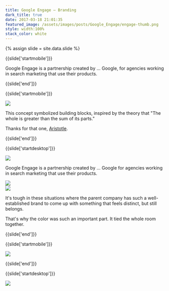 ```yaml
---
title: Google Engage — Branding
dark_title: true
date: 2017-03-18 21:01:35
featured_image: /assets/images/posts/Google_Engage/engage-thumb.png
style: width:100%
stack_color: white
---
```


{% assign slide = site.data.slide %}

{{slide['startmobile']}}

Google Engage is a partnership created by &hellip; Google, for agencies working in search marketing that use their products.

{{slide['end']}}

{{slide['startmobile']}}

<div><img src='{{ site.url }}/assets/images/posts/Google_Engage/engage-1.gif'></div>

This concept symbolized building blocks, inspired by the theory that "The whole is greater than the sum of its parts."

Thanks for that one, <a href='http://www.goodreads.com/quotes/20103-the-whole-is-greater-than-the-sum-of-its-parts'>Aristotle</a>.

{{slide['end']}}

{{slide['startdesktop']}}

<div><img class='full-width' src='{{ site.url }}/assets/images/posts/Google_Engage/engage-1@2x.png' srcset='{{ site.url }}/assets/images/posts/Google_Engage/engage-1.png 1024w, {{ site.url }}/assets/images/posts/Google_Engage/engage-1@2x.png 2048w, {{ site.url }}/assets/images/posts/Google_Engage/engage-1@3x.png 3072w'></div>

Google Engage is a partnership created by &hellip; Google for agencies working in search marketing that use their products.

<div class='row'>

<div><img src='{{ site.url }}/assets/images/posts/Google_Engage/engage-2@2x.png' srcset='{{ site.url }}/assets/images/posts/Google_Engage/engage-2.png 314w, {{ site.url }}/assets/images/posts/Google_Engage/engage-2@2x.png 628w, {{ site.url }}/assets/images/posts/Google_Engage/engage-2@3x.png 942w'></div><!--

--><div><img src='{{ site.url }}/assets/images/posts/Google_Engage/engage-3@2x.png' srcset='{{ site.url }}/assets/images/posts/Google_Engage/engage-3.png 474w, {{ site.url }}/assets/images/posts/Google_Engage/engage-3@2x.png 948w, {{ site.url }}/assets/images/posts/Google_Engage/engage-3@3x.png 1422w'></div>

</div>

This concept symbolized building blocks, inspired by the theory that "The whole is greater than the sum of its parts."

Thanks for that one, <a href='http://www.goodreads.com/quotes/20103-the-whole-is-greater-than-the-sum-of-its-parts'>Aristotle</a>.

{{slide['end']}}

{{slide['startmobile']}}

It's tough in these situations where the parent company has such a well-established brand to come up with something that feels distinct, but still belongs.

That's why the color was such an important part. It tied the whole room together.

{{slide['end']}}

{{slide['startmobile']}}

<div><img src='{{ site.url }}/assets/images/posts/Google_Engage/engage-5-mobile.png' srcset='{{ site.url }}/assets/images/posts/Google_Engage/engage-5-mobile.png 375w, {{ site.url }}/assets/images/posts/Google_Engage/engage-5-mobile@2x.png 750w, {{ site.url }}/assets/images/posts/Google_Engage/engage-5-mobile@3x.png 1125w'></div>

The parts of the logo could be used to construct icons, layouts and other brand elements.

{{slide['end']}}

{{slide['startdesktop']}}

<!---

<div><img src='{{ site.url }}/assets/images/posts/Google_Engage/engage-4.png' srcset='{{ site.url }}/assets/images/posts/Google_Engage/engage-4.png 634w, {{ site.url }}/assets/images/posts/Google_Engage/engage-4@2x.png 1268w, {{ site.url }}/assets/images/posts/Google_Engage/engage-4@3x.png 1902w'></div>

The gif below replaces above .png

-->

<div><img src='{{ site.url }}/assets/images/posts/Google_Engage/engage-1.gif'></div>

It's tough in these situations where the parent company has such a well-established brand to come up with something that feels distinct, but still belongs.

That's why the color was such an important part. It tied the whole room together.

{{slide['end']}}

{{slide['startmobile']}}

<div><img class='full-height' src='{{ site.url }}/assets/images/posts/Google_Engage/engage-6-mobile.png' srcset='{{ site.url }}/assets/images/posts/Google_Engage/engage-6-mobile.png 375w, {{ site.url }}/assets/images/posts/Google_Engage/engage-6-mobile@2x.png 750w, {{ site.url }}/assets/images/posts/Google_Engage/engage-6-mobile@3x.png 1125w'></div>

{{slide['end']}}

{{slide['startdesktop']}}

<div class='row'>

<div><img src='{{ site.url }}/assets/images/posts/Google_Engage/engage-5@2x.png' srcset='{{ site.url }}/assets/images/posts/Google_Engage/engage-5.png 554w, {{ site.url }}/assets/images/posts/Google_Engage/engage-5@2x.png 1108w, {{ site.url }}/assets/images/posts/Google_Engage/engage-5@3x.png 1662w'></div><!--

--><div><img src='{{ site.url }}/assets/images/posts/Google_Engage/engage-6@2x.png' srcset='{{ site.url }}/assets/images/posts/Google_Engage/engage-6.png 234w, {{ site.url }}/assets/images/posts/Google_Engage/engage-6@2x.png 468w, {{ site.url }}/assets/images/posts/Google_Engage/engage-6@3x.png 702w'></div>

</div>

The parts of the logo could be used to construct icons, layouts and other brand elements.

{{slide['end']}}